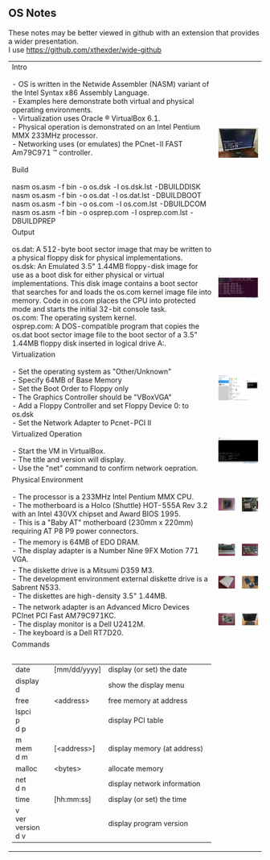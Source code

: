 ## OS Notes
These notes may be better viewed in github with an extension that provides a wider presentation.  
I use https://github.com/xthexder/wide-github
<table>
<colgroup><col><col><col</colgroup>
<tr><td>
Intro<br><br>
- OS is written in the Netwide Assembler (NASM) variant of the Intel Syntax x86 Assembly Language.<br>
- Examples here demonstrate both virtual and physical operating environments.<br>
- Virtualization uses Oracle &reg; VirtualBox 6.1.<br>
- Physical operation is demonstrated on an Intel Pentium MMX 233MHz processor.<br>
- Networking uses (or emulates) the PCnet-II FAST Am79C971 &trade; controller.<br><br>
Build<br><br>
nasm os.asm -f bin -o os.dsk -l os.dsk.lst -DBUILDDISK<br>
nasm os.asm -f bin -o os.dat -l os.dat.lst -DBUILDBOOT<br>
nasm os.asm -f bin -o os.com -l os.com.lst -DBUILDCOM<br>
nasm os.asm -f bin -o osprep.com -l osprep.com.lst -DBUILDPREP</td><td colspan=2>
<img src="images/13_Physical_Operation.jpg"></td></tr>
<tr><td>
Output<br><br>
os.dat: A 512-byte boot sector image that may be written to a physical floppy disk for physical implementations.<br>
os.dsk: An Emulated 3.5" 1.44MB floppy-disk image for use as a boot disk for either physical or virtual implementations. This disk image contains a boot sector that searches for and loads the os.com kernel image file into memory. Code in os.com places the CPU into protected mode and starts the initial 32-bit console task.<br>
os.com: The operating system kernel.<br>
osprep.com: A DOS-compatible program that copies the os.dat boot sector image file to the boot sector of a 3.5" 1.44MB floppy disk inserted in logical drive A:.</td><td colspan=2>
<img src="images/14_Ubuntu_22.04_Build.png">
</td></tr>
<tr><td>
Virtualization<br><br>
- Set the operating system as "Other/Unknown"<br>
- Specify 64MB of Base Memory<br>
- Set the Boot Order to Floppy only<br>
- The Graphics Controller should be "VBoxVGA"<br> 
- Add a Floppy Controller and set Floppy Device 0: to os.dsk<br>
- Set the Network Adapter to Pcnet-PCI II
</td><td colspan=2>
<img src="images/15_VirtualBox_Settings.png">
</td></tr>
<tr><td>
Virtualized Operation<br><br>
- Start the VM in VirtualBox.<br>
- The title and version will display.<br>
- Use the "net" command to confirm network oepration.
</td><td colspan=2>
<img src="images/16_VirtualBox_Operation.png">
</td></tr>
<tr><td>
Physical Environment<br><br>
- The processor is a 233MHz Intel Pentium MMX CPU.<br>
- The motherboard is a Holco (Shuttle) HOT-555A Rev 3.2 with an Intel 430VX chipset and Award BIOS 1995.<br>
- This is a "Baby AT" motherboard (230mm x 220mm) requiring AT P8 P9 power connectors.
</td><td>
<img src="images/01_Pentium_MMX_233_Small.jpg">
</td><td>
<img src="images/02_Intel_555A_Small.jpg">
</td></tr>
<tr><td>
- The memory is 64MB of EDO DRAM.<br>
- The display adapter is a Number Nine 9FX Motion 771 VGA.
</td><td>
<img src="images/03_64MB_EDO_DRAM_Small.jpg">
</td><td>
<img src="images/04_NumberNine_9FX_Motion771_Small.jpg">
</td></tr>
<tr><td>
- The diskette drive is a Mitsumi D359 M3.<br>
- The development environment external diskette drive is a Sabrent N533.<br>
- The diskettes are high-density 3.5" 1.44MB.
</td><td>
<img src="images/05_Mitsumi_D359M3_Front_Small.jpg">
</td><td>
<img src="images/08_Sabrent_N533_Small.jpg">
</td></tr>
<tr><td>
- The network adapter is an Advanced Micro Devices PCInet PCI Fast AM79C971KC.<br>
- The display monitor is a Dell U2412M.<br>
- The keyboard is a Dell RT7D20.
</td><td>
<img src="images/06_AM_PCInet_PCI_FAST_AM79C971_Small.jpg">
</td><td>
<img src="images/07_Dell_U2412M_Small.jpg">
</td></tr>
<tr><td>
Commands<br><br>
<table width=100%><colgroup><col width=20%><col width=20%><col width=60%></colgroup>
<tr><td>date</td><td>[mm/dd/yyyy]</td><td>display (or set) the date</td></tr>
<tr><td>display<br>d</td><td></td><td>show the display menu</td></tr>
<tr><td>free</td><td>&lt;address&gt;</td><td>free memory at address</td></tr>
<tr><td>lspci<br>p<br>d p</td><td></td><td>display PCI table</td></tr>
<tr><td>m<br>mem<br>d m</td><td>[&lt;address&gt;]</td><td>display memory (at address)</td></tr>
<tr><td>malloc</td><td>&lt;bytes&gt;</td><td>allocate memory</td></tr>
<tr><td>net<br>d n</td><td></td><td>display network information</td></tr>
<tr><td>time</td><td>[hh:mm:ss]</td><td>display (or set) the time</td></tr>
<tr><td>v<br>ver<br>version<br>d v</td><td><td>display program version</td></tr>
</table>
</td><td colspan=2></td></tr></table>
